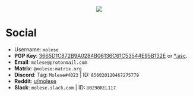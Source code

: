 <p align="center">
  <img src="https://github.com/m0lese/m0lese/blob/prime/iceland.jpg">
</p>


# Social
* Username: `molese`
* **PGP Key**: [3665D1C872B9A0284B06136C61C53544E95B132E](https://keys.openpgp.org/search?q=molese%40protonmail.com) or [*.asc](https://raw.githubusercontent.com/m0lese/m0lese/prime/3665D1C872B9A0284B06136C61C53544E95B132E.asc).
* **Email**: `molese@protonmail.com`
* **Matrix**: `@molese:matrix.org`
* **Discord**: Tag: `Molese#4023` | ID: `856020120467275779`
* **Reddit**: [u/molese](https://www.reddit.com/user/molese)
* **Slack**: `molese.slack.com` | ID: `U0290REL117`
